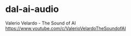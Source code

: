# dal-ai-audio
Valerio Velardo - The Sound of AI  
https://www.youtube.com/c/ValerioVelardoTheSoundofAI
